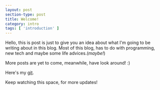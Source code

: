 ```yaml
---
layout: post
section-type: post
title: Welcome!
category: intro
tags: [ 'introduction' ]
---
```

Hello, this is post is just to give you an idea about what I'm going to be writing about in this blog.
Most of this blog, has to do with programming, new tech and maybe some life advices.(<i>maybe!</i>)

More posts are yet to come, meanwhile, have look around! :)

Here's my <a href="https://github.com/Aman-B?tab=repositories" target="\_blank">git</a>. 

Keep watching this space, for more updates!
